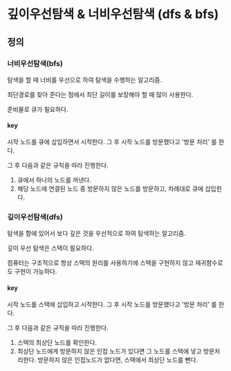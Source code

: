 # 깊이우선탐색 & 너비우선탐색 (dfs & bfs)

## 정의

### 너비우선탐색(bfs)

탐색을 할 때 너비를 우선으로 하여 탐색을 수행하는 알고리즘.

최단경로를 찾아 준다는 점에서 최단 길이를 보장해야 할 때 많이 사용한다.

준비물로 큐가 필요하다.

#### key

시작 노드를 큐에 삽입하면서 시작한다. 그 후 시작 노드를 방문했다고 '방문 처리' 를 한다.

그 후 다음과 같은 규칙을 따라 진행한다.

1. 큐에서 하나의 노드를 꺼낸다.
2. 해당 노드에 연결된 노드 중 방문하지 않은 노드를 방문하고, 차례대로 큐에 삽입힌다.

### 깊이우선탐색(dfs)

탐색을 함에 있어서 보다 깊은 것을 우선적으로 하여 탐색하는 알고리즘.

깊이 우선 탐색은 스택이 필요하다.

컴퓨터는 구조적으로 항상 스택의 원리를 사용하기에 스택을 구현하지 않고 재귀함수로도 구현이 가능하다.

#### key

시작 노드를 스택에 삽입하고 시작한다. 그 후 시작 노드를 방문했다고 '방문 처리' 를 한다.

그 후 다음과 같은 규칙을 따라 진행한다.

1. 스택의 최상단 노드를 확인한다.
2. 최상단 노드에게 방문하지 않은 인접 노드가 있다면 그 노드를 스택에 넣고 방문처리한다. 방문하지 않은 인접노드가 없다면, 스택에서 최상단 노드를 뺀다.
